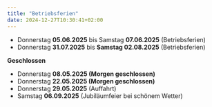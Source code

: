 ```yaml
---
title: "Betriebsferien"
date: 2024-12-27T10:30:41+02:00
---
```

- Donnerstag **05.06.2025** bis Samstag **07.06.2025** (Betriebsferien)
- Donnerstag **31.07.2025** bis **Samstag 02.08.2025** (Betriebsferien)  

**Geschlossen**
- Donnerstag **08.05.2025 (Morgen geschlossen)** 
- Donnerstag **22.05.2025 (Morgen geschlossen)** 
- Donnerstag **29.05.2025** (Auffahrt)
- Samstag **06.09.2025** (Jubiläumfeier bei schönem Wetter)

